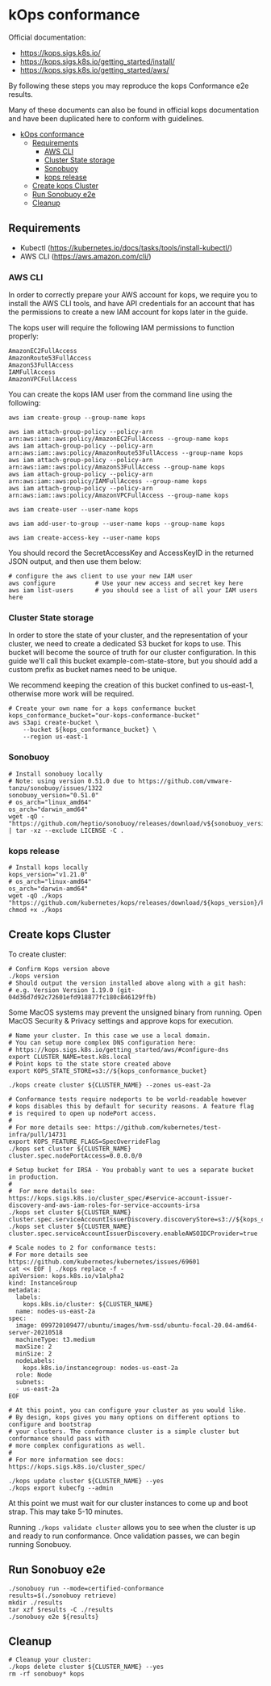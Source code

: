 # kOps conformance


Official documentation:
 - https://kops.sigs.k8s.io/
 - https://kops.sigs.k8s.io/getting_started/install/
 - https://kops.sigs.k8s.io/getting_started/aws/

By following these steps you may reproduce the kops Conformance e2e results.

Many of these documents can also be found in official kops documentation and
have been duplicated here to conform with guidelines.

- [kOps conformance](#kops-conformance)
  - [Requirements](#requirements)
    - [AWS CLI](#aws-cli)
    - [Cluster State storage](#cluster-state-storage)
    - [Sonobuoy](#sonobuoy)
    - [kops release](#kops-release)
  - [Create kops Cluster](#create-kops-cluster)
  - [Run Sonobuoy e2e](#run-sonobuoy-e2e)
  - [Cleanup](#cleanup)

## Requirements
- Kubectl (https://kubernetes.io/docs/tasks/tools/install-kubectl/)
- AWS CLI (https://aws.amazon.com/cli/)

### AWS CLI

In order to correctly prepare your AWS account for kops, we require you to install the AWS CLI tools, and have API credentials for an account that has the permissions to create a new IAM account for kops later in the guide.

The kops user will require the following IAM permissions to function properly:

```
AmazonEC2FullAccess
AmazonRoute53FullAccess
AmazonS3FullAccess
IAMFullAccess
AmazonVPCFullAccess
```

You can create the kops IAM user from the command line using the following:

```
aws iam create-group --group-name kops

aws iam attach-group-policy --policy-arn arn:aws:iam::aws:policy/AmazonEC2FullAccess --group-name kops
aws iam attach-group-policy --policy-arn arn:aws:iam::aws:policy/AmazonRoute53FullAccess --group-name kops
aws iam attach-group-policy --policy-arn arn:aws:iam::aws:policy/AmazonS3FullAccess --group-name kops
aws iam attach-group-policy --policy-arn arn:aws:iam::aws:policy/IAMFullAccess --group-name kops
aws iam attach-group-policy --policy-arn arn:aws:iam::aws:policy/AmazonVPCFullAccess --group-name kops

aws iam create-user --user-name kops

aws iam add-user-to-group --user-name kops --group-name kops

aws iam create-access-key --user-name kops
```

You should record the SecretAccessKey and AccessKeyID in the returned JSON output, and then use them below:
```
# configure the aws client to use your new IAM user
aws configure           # Use your new access and secret key here
aws iam list-users      # you should see a list of all your IAM users here
```

### Cluster State storage

In order to store the state of your cluster, and the representation of your cluster, we need to create a dedicated S3 bucket for kops to use. This bucket will become the source of truth for our cluster configuration. In this guide we'll call this bucket example-com-state-store, but you should add a custom prefix as bucket names need to be unique.

We recommend keeping the creation of this bucket confined to us-east-1, otherwise more work will be required.

```
# Create your own name for a kops conformance bucket
kops_conformance_bucket="our-kops-conformance-bucket"
aws s3api create-bucket \
    --bucket ${kops_conformance_bucket} \
    --region us-east-1
```


### Sonobuoy

```shell
# Install sonobuoy locally
# Note: using version 0.51.0 due to https://github.com/vmware-tanzu/sonobuoy/issues/1322
sonobuoy_version="0.51.0"
# os_arch="linux_amd64"
os_arch="darwin_amd64"
wget -qO - "https://github.com/heptio/sonobuoy/releases/download/v${sonobuoy_version}/sonobuoy_${sonobuoy_version}_${os_arch}.tar.gz" | tar -xz --exclude LICENSE -C .
```

### kops release
```shell
# Install kops locally
kops_version="v1.21.0"
# os_arch="linux-amd64"
os_arch="darwin-amd64"
wget -qO ./kops "https://github.com/kubernetes/kops/releases/download/${kops_version}/kops-${os_arch}"
chmod +x ./kops
```

## Create kops Cluster

To create cluster:

```shell
# Confirm Kops version above
./kops version
# Should output the version installed above along with a git hash:
# e.g. Version Version 1.19.0 (git-04d36d7d92c72601efd918877fc180c846129ffb)
```

Some MacOS systems may prevent the unsigned binary from running.
Open MacOS Security & Privacy settings and approve kops for execution.

```shell
# Name your cluster. In this case we use a local domain.
# You can setup more complex DNS configuration here:
# https://kops.sigs.k8s.io/getting_started/aws/#configure-dns
export CLUSTER_NAME=test.k8s.local
# Point kops to the state store created above
export KOPS_STATE_STORE=s3://${kops_conformance_bucket}

./kops create cluster ${CLUSTER_NAME} --zones us-east-2a

# Conformance tests require nodeports to be world-readable however
# kops disables this by default for security reasons. A feature flag
# is required to open up nodePort access.
#
# For more details see: https://github.com/kubernetes/test-infra/pull/14731
export KOPS_FEATURE_FLAGS=SpecOverrideFlag
./kops set cluster ${CLUSTER_NAME} cluster.spec.nodePortAccess=0.0.0.0/0

# Setup bucket for IRSA - You probably want to ues a separate bucket in production.
#
#  For more details see: https://kops.sigs.k8s.io/cluster_spec/#service-account-issuer-discovery-and-aws-iam-roles-for-service-accounts-irsa
./kops set cluster ${CLUSTER_NAME} cluster.spec.serviceAccountIssuerDiscovery.discoveryStore=s3://${kops_conformance_bucket}
./kops set cluster ${CLUSTER_NAME} cluster.spec.serviceAccountIssuerDiscovery.enableAWSOIDCProvider=true

# Scale nodes to 2 for conformance tests:
# For more details see https://github.com/kubernetes/kubernetes/issues/69601
cat << EOF | ./kops replace -f -
apiVersion: kops.k8s.io/v1alpha2
kind: InstanceGroup
metadata:
  labels:
    kops.k8s.io/cluster: ${CLUSTER_NAME}
  name: nodes-us-east-2a
spec:
  image: 099720109477/ubuntu/images/hvm-ssd/ubuntu-focal-20.04-amd64-server-20210518
  machineType: t3.medium
  maxSize: 2
  minSize: 2
  nodeLabels:
    kops.k8s.io/instancegroup: nodes-us-east-2a
  role: Node
  subnets:
  - us-east-2a
EOF

# At this point, you can configure your cluster as you would like.
# By design, kops gives you many options on different options to configure and bootstrap
# your clusters. The conformance cluster is a simple cluster but conformance should pass with
# more complex configurations as well.
#
# For more information see docs: https://kops.sigs.k8s.io/cluster_spec/

./kops update cluster ${CLUSTER_NAME} --yes
./kops export kubecfg --admin
```

At this point we must wait for our cluster instances to come up and boot strap.  This may take 5-10 minutes.

Running `./kops validate cluster` allows you to see when the cluster is up and ready to run conformance.  Once validation passes, we can begin running Sonobuoy.

## Run Sonobuoy e2e
```
./sonobuoy run --mode=certified-conformance
results=$(./sonobuoy retrieve)
mkdir ./results
tar xzf $results -C ./results
./sonobuoy e2e ${results}
```



## Cleanup
```shell
# Cleanup your cluster:
./kops delete cluster ${CLUSTER_NAME} --yes
rm -rf sonobuoy* kops
```